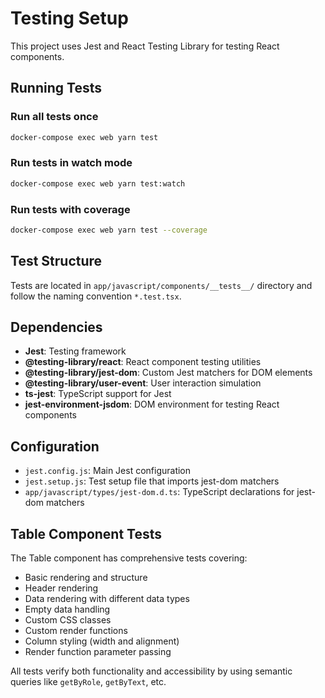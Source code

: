 # Testing Setup

This project uses Jest and React Testing Library for testing React components.

## Running Tests

### Run all tests once

```bash
docker-compose exec web yarn test
```

### Run tests in watch mode

```bash
docker-compose exec web yarn test:watch
```

### Run tests with coverage

```bash
docker-compose exec web yarn test --coverage
```

## Test Structure

Tests are located in `app/javascript/components/__tests__/` directory and follow the naming convention `*.test.tsx`.

## Dependencies

- **Jest**: Testing framework
- **@testing-library/react**: React component testing utilities
- **@testing-library/jest-dom**: Custom Jest matchers for DOM elements
- **@testing-library/user-event**: User interaction simulation
- **ts-jest**: TypeScript support for Jest
- **jest-environment-jsdom**: DOM environment for testing React components

## Configuration

- `jest.config.js`: Main Jest configuration
- `jest.setup.js`: Test setup file that imports jest-dom matchers
- `app/javascript/types/jest-dom.d.ts`: TypeScript declarations for jest-dom matchers

## Table Component Tests

The Table component has comprehensive tests covering:

- Basic rendering and structure
- Header rendering
- Data rendering with different data types
- Empty data handling
- Custom CSS classes
- Custom render functions
- Column styling (width and alignment)
- Render function parameter passing

All tests verify both functionality and accessibility by using semantic queries like `getByRole`, `getByText`, etc.
